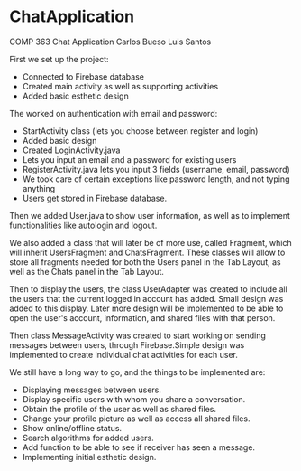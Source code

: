 # ChatApplication
COMP 363 Chat Application Carlos Bueso Luis Santos

First we set up the project:
- Connected to Firebase database
- Created main activity as well as supporting activities
- Added basic esthetic design

The worked on authentication with email and password:
- StartActivity class (lets you choose between register and login)
- Added basic design
- Created LoginActivity.java 
- Lets you input an email and a password for existing users
- RegisterActivity.java lets you input 3 fields (username, email, password)
- We took care of certain exceptions like password length, and not typing anything
- Users get stored in Firebase database.

Then we added User.java to show user information, as well as to implement
functionalities like autologin and logout. 

We also added a class that will later be of more use, called Fragment, which will
inherit UsersFragment and ChatsFragment. These classes will allow to store all
fragments needed for both the Users panel in the Tab Layout, as well as the 
Chats panel in the Tab Layout.

Then to display the users, the class UserAdapter was created to include all the
users that the current logged in account has added. Small design was added
to this display. Later more design will be implemented to be able to open the
user's account, information, and shared files with that person.

Then class MessageActivity was created to start working on sending messages
between users, through Firebase.Simple design was implemented to create
individual chat activities for each user. 

We still have a long way to go, and the things to be implemented are:
- Displaying messages between users.
- Display specific users with whom you share a conversation.
- Obtain the profile of the user as well as shared files.
- Change your profile picture as well as access all shared files.
- Show online/offline status.
- Search algorithms for added users.
- Add function to be able to see if receiver has seen a message.
- Implementing initial esthetic design.
